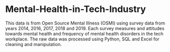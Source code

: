 # Mental-Health-in-Tech-Industry
This data is from Open Source Mental Illness (OSMI) using survey data from years 2014, 2016, 2017, 2018 and 2019. Each survey measures and attitudes towards mental health and frequency of mental health disorders in the tech workplace.  The raw data was processed using Python, SQL and Excel for cleaning and manipulation.
